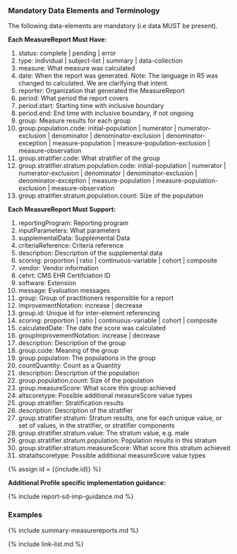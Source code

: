
<!--Begin Generated Intro Tag (DO NOT REMOVE)-->
### Mandatory Data Elements and Terminology
The following data-elements are mandatory (i.e data MUST be present).

**Each MeasureReport Must Have:**
1. status: complete \| pending \| error
2. type: individual \| subject-list \| summary \| data-collection
3. measure: What measure was calculated
4. date: When the report was generated. Note: The language in R5 was changed to calculated.  We are clarifying that intent.
5. reporter: Organization that generated the MeasureReport
6. period: What period the report covers
7. period.start: Starting time with inclusive boundary
8. period.end: End time with inclusive boundary, if not ongoing
9. group: Measure results for each group
10. group.population.code: initial-population \| numerator \| numerator-exclusion \| denominator \| denominator-exclusion \| denominator-exception \| measure-population \| measure-population-exclusion \| measure-observation
11. group.stratifier.code: What stratifier of the group
12. group.stratifier.stratum.population.code: initial-population \| numerator \| numerator-exclusion \| denominator \| denominator-exclusion \| denominator-exception \| measure-population \| measure-population-exclusion \| measure-observation
13. group.stratifier.stratum.population.count: Size of the population

**Each MeasureReport Must Support:**
1. reportingProgram: Reporting program
2. inputParameters: What parameters
3. supplementalData: Supplemental Data
4. criteriaReference: Criteria reference
5. description: Description of the supplemental data
6. scoring: proportion \| ratio \| continuous-variable \| cohort \| composite
7. vendor: Vendor information
8. cehrt: CMS EHR Certifciation ID
9. software: Extension
10. message: Evaluation messages
11. group: Group of practitioners responsible for a report
12. improvementNotation: increase \| decrease
13. group.id: Unique id for inter-element referencing
14. scoring: proportion \| ratio \| continuous-variable \| cohort \| composite
15. calculatedDate: The date the score was calculated
16. groupImprovementNotation: increase \| decrease
17. description: Description of the group
18. group.code: Meaning of the group
19. group.population: The populations in the group
20. countQuantity: Count as a Quantity
21. description: Description of the population
22. group.population.count: Size of the population
23. group.measureScore: What score this group achieved
24. altscoretype: Possible additional measureScore value types
25. group.stratifier: Stratification results
26. description: Description of the stratifier
27. group.stratifier.stratum: Stratum results, one for each unique value, or set of values, in the stratifier, or stratifier components
28. group.stratifier.stratum.value: The stratum value, e.g. male
29. group.stratifier.stratum.population: Population results in this stratum
30. group.stratifier.stratum.measureScore: What score this stratum achieved
31. strataltscoretype: Possible additional measureScore value types

<!--End Generated Intro (DO NOT REMOVE)-->
{% assign id = {{include.id}} %}

**Additional Profile specific implementation guidance:**

{% include report-sd-imp-guidance.md %}

### Examples

{% include summary-measurereports.md %}

{% include link-list.md %}
